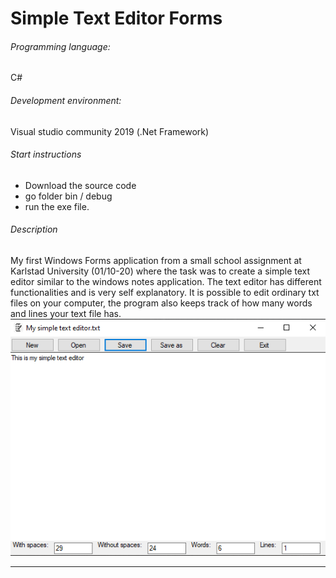 # Simple Text Editor Forms
###### Programming language:
 C#
###### Development environment:
Visual studio community 2019 (.Net Framework)
###### Start instructions
* Download the source code
* go folder bin / debug
* run the exe file.

###### Description
My first Windows Forms application from a small school assignment at Karlstad University (01/10-20) where the task was to create a simple text editor similar to the windows notes application. The text editor has different functionalities and is very self explanatory. It is possible to edit ordinary txt files on your computer, the program also keeps track of how many words and lines your text file has.
![image](../Simple_Text_Editor/Example.png)

***
